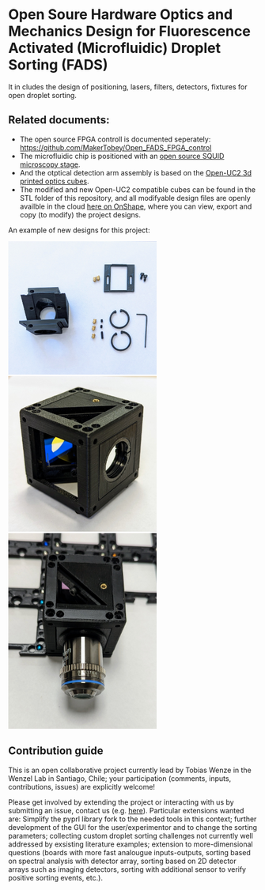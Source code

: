 # Open Soure Hardware Optics and Mechanics Design for Fluorescence Activated (Microfluidic) Droplet Sorting (FADS)

It in cludes the design of positioning, lasers, filters, detectors, fixtures for open droplet sorting. 


## Related documents:

* The open source FPGA controll is documented seperately: https://github.com/MakerTobey/Open_FADS_FPGA_control
* The microfluidic chip is positioned with an [open source SQUID microscopy stage](https://github.com/wenzel-lab/squid-motorized-stage).
* And the otptical detection arm assembly is based on the [Open-UC2 3d printed optics cubes](https://github.com/openUC2/UC2-GIT).
* The modified and new Open-UC2 compatible cubes can be found in the STL folder of this repository, and all modifyable design files are openly availble in the cloud [here on OnShape](https://tinyurl.com/WenzelLabUC2), where you can view, export and copy (to modify) the project designs.

An example of new designs for this project:

<img src="https://github.com/wenzel-lab/Open_FADS_optomechanics/blob/main/images/filter_cube_with_heat_inserts1.jpg" width="300">
<img src="https://github.com/wenzel-lab/Open_FADS_optomechanics/blob/main/images/filter_cube_finished_(green_blue).jpg" width="300">
<img src="https://github.com/wenzel-lab/Open_FADS_optomechanics/blob/main/images/objective_insert_as_filter_in_cube.jpg" width="300">

## Contribution guide

This is an open collaborative project currently lead by Tobias Wenze in the Wenzel Lab in Santiago, Chile; your participation (comments, inputs, contributions, issues) are explicitly welcome!

Please get involved by extending the project or interacting with us by submitting an issue, contact us (e.g. [here](https://ingenieriabiologicaymedica.uc.cl/en/people/faculty/821-tobias-wenzel)). Particular extensions wanted are: Simplify the pyprl library fork to the needed tools in this context; further development of the GUI for the user/experimentor and to change the sorting parameters; collecting custom droplet sorting challenges not currently well addressed by exsisting literature examples; extension to more-dimensional questions (boards with more fast analougue inputs-outputs, sorting based on spectral analysis with detector array, sorting based on 2D detector arrays such as imaging detectors, sorting with additional sensor to verify positive sorting events, etc.).
